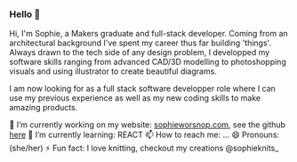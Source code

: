 ### Hello 👋

Hi, I'm Sophie, a Makers graduate and full-stack developer. Coming from an architectural background I've spent my career thus far building 'things'. Always drawn to the tech side of any design problem, I developped my software skills ranging from advanced CAD/3D modelling to photoshopping visuals and using illustrator to create beautiful diagrams. 

I am now looking for as a full stack software developper role where I can use my previous experience as well as my new coding skills to make amazing products. 

🔭 I’m currently working on my website: [sophieworsnop.com](https://sophieworsnop.com), see the github [here](www.github.com/sophiewo)
🌱 I’m currently learning: REACT
📫 How to reach me: ...
😄 Pronouns: (she/her)
⚡ Fun fact: I love knitting, checkout my creations @sophieknits_

